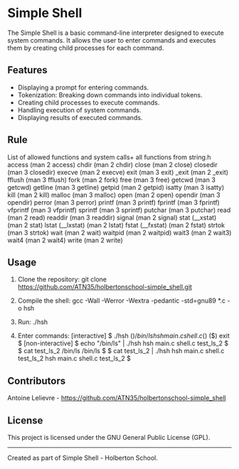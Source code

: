 # Simple Shell

The Simple Shell is a basic command-line interpreter designed to execute system commands. It allows the user to enter commands and executes them by creating child processes for each command.

## Features

- Displaying a prompt for entering commands.
- Tokenization: Breaking down commands into individual tokens.
- Creating child processes to execute commands.
- Handling execution of system commands.
- Displaying results of executed commands.

## Rule

List of allowed functions and system calls+
all functions from string.h
access (man 2 access)
chdir (man 2 chdir)
close (man 2 close)
closedir (man 3 closedir)
execve (man 2 execve)
exit (man 3 exit)
_exit (man 2 _exit)
fflush (man 3 fflush)
fork (man 2 fork)
free (man 3 free)
getcwd (man 3 getcwd)
getline (man 3 getline)
getpid (man 2 getpid)
isatty (man 3 isatty)
kill (man 2 kill)
malloc (man 3 malloc)
open (man 2 open)
opendir (man 3 opendir)
perror (man 3 perror)
printf (man 3 printf)
fprintf (man 3 fprintf)
vfprintf (man 3 vfprintf)
sprintf (man 3 sprintf)
putchar (man 3 putchar)
read (man 2 read)
readdir (man 3 readdir)
signal (man 2 signal)
stat (__xstat) (man 2 stat)
lstat (__lxstat) (man 2 lstat)
fstat (__fxstat) (man 2 fstat)
strtok (man 3 strtok)
wait (man 2 wait)
waitpid (man 2 waitpid)
wait3 (man 2 wait3)
wait4 (man 2 wait4)
write (man 2 write)

## Usage

1. Clone the repository:
git clone https://github.com/ATN35/holbertonschool-simple_shell.git

2. Compile the shell:
gcc -Wall -Werror -Wextra -pedantic -std=gnu89 *.c -o hsh

3. Run:
./hsh

4. Enter commands:
[interactive]
$ ./hsh
($) /bin/ls
hsh main.c shell.c
($)
($) exit
$
[non-interactive]
$ echo "/bin/ls" | ./hsh
hsh main.c shell.c test_ls_2
$
$ cat test_ls_2
/bin/ls
/bin/ls
$
$ cat test_ls_2 | ./hsh
hsh main.c shell.c test_ls_2
hsh main.c shell.c test_ls_2
$


## Contributors

Antoine Lelievre - https://github.com/ATN35/holbertonschool-simple_shell

## License

This project is licensed under the GNU General Public License (GPL).

---

Created as part of Simple Shell - Holberton School.
